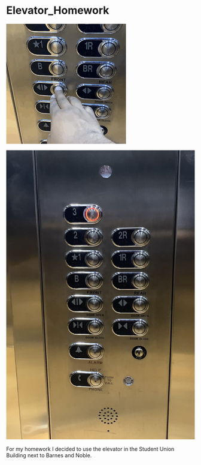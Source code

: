 # Elevator_Homework

![](SubElevator.GIF)

![](Sub.jpg)


For my homework I decided to use the elevator in the Student Union Building next to Barnes and Noble. 
